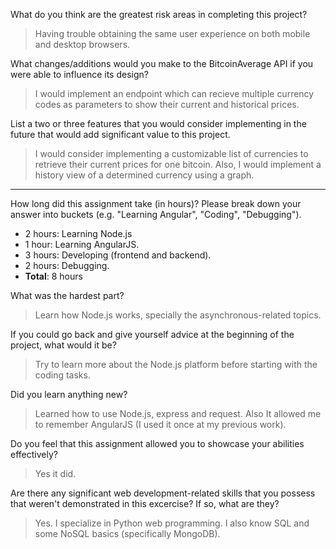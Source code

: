 What do you think are the greatest risk areas in completing this project?

> Having trouble obtaining the same user experience on both mobile and desktop browsers.


What changes/additions would you make to the BitcoinAverage API if you were able to influence its design?

> I would implement an endpoint which can recieve multiple currency codes as parameters to show their current and historical prices.


List a two or three features that you would consider implementing in the future that would add significant value to this project.

> I would consider implementing a customizable list of currencies to retrieve their current prices for one bitcoin.
> Also, I would implement a history view of a determined currency using a graph.

* * *

How long did this assignment take (in hours)? Please break down your answer into buckets (e.g. "Learning Angular", "Coding", "Debugging").

* 2 hours: Learning Node.js
* 1 hour: Learning AngularJS.
* 3 hours: Developing (frontend and backend).
* 2 hours: Debugging.
* __Total__: 8 hours


What was the hardest part?

> Learn how Node.js works, specially the asynchronous-related topics.


If you could go back and give yourself advice at the beginning of the project, what would it be?

> Try to learn more about the Node.js platform before starting with the coding tasks.


Did you learn anything new?

> Learned how to use Node.js, express and request. Also It allowed me to remember AngularJS (I used it once at my previous work).


Do you feel that this assignment allowed you to showcase your abilities effectively?

> Yes it did.


Are there any significant web development-related skills that you possess that weren't demonstrated in this excercise? If so, what are they?

> Yes. I specialize in Python web programming. I also know SQL and some NoSQL basics (specifically MongoDB).
